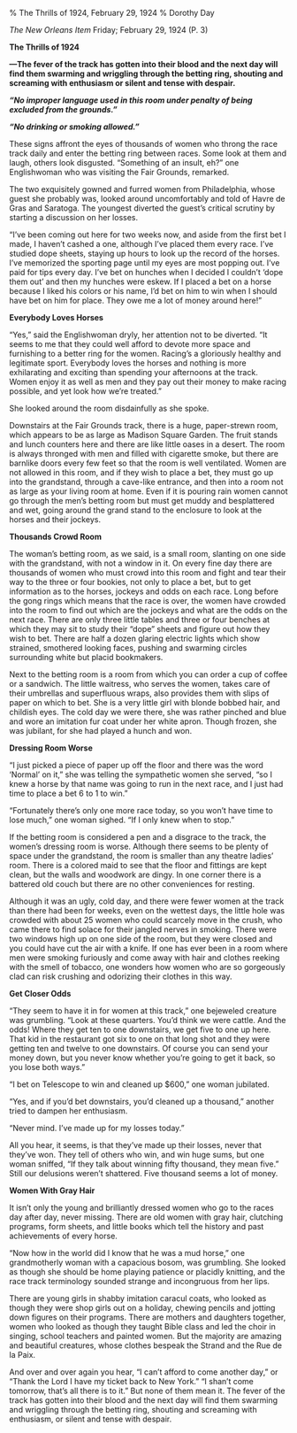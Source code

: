 % The Thrills of 1924, February 29, 1924
% Dorothy Day

*The New Orleans Item*Friday; February 29, 1924 (P. 3)

**The Thrills of 1924****—The fever of the track has gotten into their blood and the next day will find them swarming and wriggling through the betting ring, shouting and screaming with enthusiasm or silent and tense with despair.*****“No improper language used in this room under penalty of being excluded from the grounds.”******“No drinking or smoking allowed.”***These signs affront the eyes of thousands of women who throng the race track daily and enter the betting ring between races. Some look at them and laugh, others look disgusted. “Something of an insult, eh?” one Englishwoman who was visiting the Fair Grounds, remarked.The two exquisitely gowned and furred women from Philadelphia, whose guest she probably was, looked around uncomfortably and told of Havre de Gras and Saratoga. The youngest diverted the guest’s critical scrutiny by starting a discussion on her losses.“I’ve been coming out here for two weeks now, and aside from the first bet I made, I haven’t cashed a one, although I’ve placed them every race. I’ve studied dope sheets, staying up hours to look up the record of the horses. I’ve memorized the sporting page until my eyes are most popping out. I’ve paid for tips every day. I’ve bet on hunches when I decided I couldn’t ‘dope them out’ and then my hunches were eskew. If I placed a bet on a horse because I liked his colors or his name, I’d bet on him to win when I should have bet on him for place. They owe me a lot of money around here!”**Everybody Loves Horses**“Yes,” said the Englishwoman dryly, her attention not to be diverted. “It seems to me that they could well afford to devote more space and furnishing to a better ring for the women. Racing’s a gloriously healthy and legitimate sport. Everybody loves the horses and nothing is more exhilarating and exciting than spending your afternoons at the track. Women enjoy it as well as men and they pay out their money to make racing possible, and yet look how we’re treated.”She looked around the room disdainfully as she spoke.Downstairs at the Fair Grounds track, there is a huge, paper-strewn room, which appears to be as large as Madison Square Garden. The fruit stands and lunch counters here and there are like little oases in a desert. The room is always thronged with men and filled with cigarette smoke, but there are barnlike doors every few feet so that the room is well ventilated. Women are not allowed in this room, and if they wish to place a bet, they must go up into the grandstand, through a cave-like entrance, and then into a room not as large as your living room at home. Even if it is pouring rain women cannot go through the men’s betting room but must get muddy and besplattered and wet, going around the grand stand to the enclosure to look at the horses and their jockeys.**Thousands Crowd Room**The woman’s betting room, as we said, is a small room, slanting on one side with the grandstand, with not a window in it. On every fine day there are thousands of women who must crowd into this room and fight and tear their way to the three or four bookies, not only to place a bet, but to get information as to the horses, jockeys and odds on each race. Long before the gong rings which means that the race is over, the women have crowded into the room to find out which are the jockeys and what are the odds on the next race. There are only three little tables and three or four benches at which they may sit to study their “dope” sheets and figure out how they wish to bet. There are half a dozen glaring electric lights which show strained, smothered looking faces, pushing and swarming circles surrounding white but placid bookmakers.Next to the betting room is a room from which you can order a cup of coffee or a sandwich. The little waitress, who serves the women, takes care of their umbrellas and superfluous wraps, also provides them with slips of paper on which to bet. She is a very little girl with blonde bobbed hair, and childish eyes. The cold day we were there, she was rather pinched and blue and wore an imitation fur coat under her white apron. Though frozen, she was jubilant, for she had played a hunch and won.**Dressing Room Worse**“I just picked a piece of paper up off the floor and there was the word ‘Normal’ on it,” she was telling the sympathetic women she served, “so I knew a horse by that name was going to run in the next race, and I just had time to place a bet 6 to 1 to win.”“Fortunately there’s only one more race today, so you won’t have time to lose much,” one woman sighed. “If I only knew when to stop.”If the betting room is considered a pen and a disgrace to the track, the women’s dressing room is worse. Although there seems to be plenty of space under the grandstand, the room is smaller than any theatre ladies’ room. There is a colored maid to see that the floor and fittings are kept clean, but the walls and woodwork are dingy. In one corner there is a battered old couch but there are no other conveniences for resting.Although it was an ugly, cold day, and there were fewer women at the track than there had been for weeks, even on the wettest days, the little hole was crowded with about 25 women who could scarcely move in the crush, who came there to find solace for their jangled nerves in smoking. There were two windows high up on one side of the room, but they were closed and you could have cut the air with a knife. If one has ever been in a room where men were smoking furiously and come away with hair and clothes reeking with the smell of tobacco, one wonders how women who are so gorgeously clad can risk crushing and odorizing their clothes in this way.**Get Closer Odds**“They seem to have it in for women at this track,” one bejeweled creature was grumbling. “Look at these quarters. You’d think we were cattle. And the odds! Where they get ten to one downstairs, we get five to one up here. That kid in the restaurant got six to one on that long shot and they were getting ten and twelve to one downstairs. Of course you can send your money down, but you never know whether you’re going to get it back, so you lose both ways.”“I bet on Telescope to win and cleaned up $600,” one woman jubilated.“Yes, and if you’d bet downstairs, you’d cleaned up a thousand,” another tried to dampen her enthusiasm.“Never mind. I’ve made up for my losses today.”All you hear, it seems, is that they’ve made up their losses, never that they’ve won. They tell of others who win, and win huge sums, but one woman sniffed, “If they talk about winning fifty thousand, they mean five.” Still our delusions weren’t shattered. Five thousand seems a lot of money.**Women With Gray Hair**It isn’t only the young and brilliantly dressed women who go to the races day after day, never missing. There are old women with gray hair, clutching programs, form sheets, and little books which tell the history and past achievements of every horse.“Now how in the world did I know that he was a mud horse,” one grandmotherly woman with a capacious bosom, was grumbling. She looked as though she should be home playing patience or placidly knitting, and the race track terminology sounded strange and incongruous from her lips.There are young girls in shabby imitation caracul coats, who looked as though they were shop girls out on a holiday, chewing pencils and jotting down figures on their programs. There are mothers and daughters together, women who looked as though they taught Bible class and led the choir in singing, school teachers and painted women. But the majority are amazing and beautiful creatures, whose clothes bespeak the Strand and the Rue de la Paix.And over and over again you hear, “I can’t afford to come another day,” or “Thank the Lord I have my ticket back to New York.” “I shan’t come tomorrow, that’s all there is to it.” But none of them mean it. The fever of the track has gotten into their blood and the next day will find them swarming and wriggling through the betting ring, shouting and screaming with enthusiasm, or silent and tense with despair.